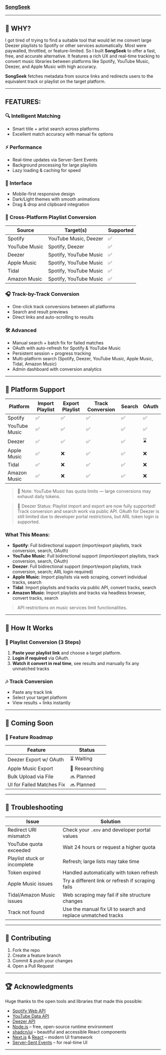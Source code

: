 ### [SongSeek](https://songseek.vercel.app/)

---

## 💭 WHY?

I got tired of trying to find a suitable tool that would let me convert large Deezer playlists to Spotify or other services automatically. Most were paywalled, throttled, or feature-limited. So I built **SongSeek** to offer a fast, free, and accurate alternative. It features a rich UX and real-time tracking to convert music libraries between platforms like Spotify, YouTube Music, Deezer, and Apple Music with high accuracy.

**SongSeek** fetches metadata from source links and redirects users to the equivalent track or playlist on the target platform.

---

## FEATURES: 

### 🔍 Intelligent Matching
- Smart title + artist search across platforms
- Excellent match accuracy with manual fix options

### ⚡ Performance
- Real-time updates via Server-Sent Events
- Background processing for large playlists
- Lazy loading & caching for speed

### 🎨 Interface
- Mobile-first responsive design
- Dark/Light themes with smooth animations
- Drag & drop and clipboard integration

### 🔄 Cross-Platform Playlist Conversion
| Source        | Target(s)                | Supported |
|---------------|--------------------------|-----------|
| Spotify       | YouTube Music, Deezer    | ✅        |
| YouTube Music | Spotify, Deezer          | ✅        |
| Deezer        | Spotify, YouTube Music   | ✅        |
| Apple Music   | Spotify, YouTube Music   | ✅        |
| Tidal         | Spotify, YouTube Music   | ✅        |
| Amazon Music  | Spotify, YouTube Music   | ✅        |

### 🎧 Track-by-Track Conversion
- One-click track conversions between all platforms
- Search and result previews
- Direct links and auto-scrolling to results

### 🛠 Advanced
- Manual search + batch fix for failed matches
- OAuth with auto-refresh for Spotify & YouTube Music
- Persistent session + progress tracking
- Multi-platform search (Spotify, Deezer, YouTube Music, Apple Music, Tidal, Amazon Music)
- Admin dashboard with conversion analytics

---

## 🎯 Platform Support

| Platform       | Import Playlist | Export Playlist | Track Conversion | Search | OAuth |
|----------------|----------------|----------------|------------------|--------|-------|
| Spotify        | ✅              | ✅             | ✅               | ✅     | ✅    |
| YouTube Music  | ✅              | ✅             | ✅               | ✅     | ✅    |
| Deezer         | ✅              | ✅             | ✅               | ✅     | ⌛    |
| Apple Music    | ✅              | ❌             | ✅               | ✅     | ❌    |
| Tidal          | ✅              | ❌             | ✅               | ✅     | ❌    |
| Amazon Music   | ✅              | ❌             | ✅               | ✅     | ❌    |

> 🔹 Note: YouTube Music has quota limits — large conversions may exhaust daily tokens.

> 🔹 Deezer Status: Playlist import and export are now fully supported! Track conversion and search work via public API. OAuth for Deezer is still limited due to developer portal restrictions, but ARL token login is supported.

### What This Means:
- **Spotify**: Full bidirectional support (import/export playlists, track conversion, search, OAuth)
- **YouTube Music**: Full bidirectional support (import/export playlists, track conversion, search, OAuth)
- **Deezer**: Full bidirectional support (import/export playlists, track conversion, search; ARL login required)
- **Apple Music**: Import playlists via web scraping, convert individual tracks, search
- **Tidal**: Import playlists and tracks via public API, convert tracks, search
- **Amazon Music**: Import playlists and tracks via headless browser, convert tracks, search

> API restrictions on music services limit functionalities.

---

## 📖 How It Works

### 🎵 Playlist Conversion (3 Steps)
1. **Paste your playlist link** and choose a target platform.
2. **Login if required** via OAuth.
3. **Watch it convert in real time**, see results and manually fix any unmatched tracks

### 🎶 Track Conversion
- Paste any track link
- Select your target platform
- View results + links instantly

---

## 🚧 Coming Soon

### 🔨 Feature Roadmap

| Feature                    | Status        |
|----------------------------|---------------|
| Deezer Export w/ OAuth     | ⏳ Waiting |
| Apple Music Export         | 🧩 Researching |
| Bulk Upload via File       | 🔜 Planned     |
| UI for Failed Matches Fix  | 🔜 Planned     |

---

## 🐛 Troubleshooting

| Issue                        | Solution                                                                 |
|-----------------------------|--------------------------------------------------------------------------|
| Redirect URI mismatch       | Check your `.env` and developer portal values                           |
| YouTube quota exceeded      | Wait 24 hours or request a higher quota                                  |
| Playlist stuck or incomplete| Refresh; large lists may take time                                       |
| Token expired               | Handled automatically with token refresh                                 |
| Apple Music issues          | Try a different link or refresh if scraping fails                       |
| Tidal/Amazon Music issues   | Web scraping may fail if site structure changes                         |
| Track not found | Use the manual fix UI to search and replace unmatched tracks |

---

## 🤝 Contributing

1. Fork the repo
2. Create a feature branch
3. Commit & push your changes
4. Open a Pull Request

---

## 🏆 Acknowledgments

Huge thanks to the open tools and libraries that made this possible:

- [Spotify Web API](https://developer.spotify.com/documentation/web-api/)
- [YouTube Data API](https://developers.google.com/youtube/v3)
- [Deezer API](https://developers.deezer.com/api)
- [Node.js](https://nodejs.org/) – free, open-source runtime environment
- [shadcn/ui](https://ui.shadcn.com) – beautiful and accessible React components 
- [Next.js](https://nextjs.org) & [React](https://react.dev) – modern UI framework
- [Server-Sent Events](https://developer.mozilla.org/en-US/docs/Web/API/Server-sent_events) – for real-time UI

---
